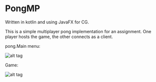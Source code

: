# PongMP

Written in kotlin and using JavaFX for CG.

This is a simple multiplayer pong implementation for an assignment. One player hosts the game, the other connects as a client.

pong.Main menu:

![alt tag](https://i.imgur.com/ct6QceC.png)

Game:

![alt tag](https://i.imgur.com/b2aKd5N.png)
